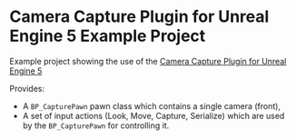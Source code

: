 # Camera Capture Plugin for Unreal Engine 5 Example Project

Example project showing the use of the [Camera Capture Plugin for Unreal
Engine 5](https://github.com/finger563/unreal-camera-capture)

Provides:
- A `BP_CapturePawn` pawn class which contains a single camera (front), 
- A set of input actions (Look, Move, Capture, Serialize) which are used by the
  `BP_CapturePawn` for controlling it.
